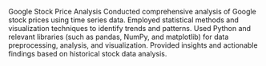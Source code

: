 Google Stock Price Analysis
Conducted comprehensive analysis of Google stock prices using time series data.
Employed statistical methods and visualization techniques to identify trends and patterns.
Used Python and relevant libraries (such as pandas, NumPy, and matplotlib) for data preprocessing, analysis, and visualization.
Provided insights and actionable findings based on historical stock data analysis.

